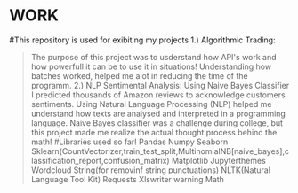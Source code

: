 # WORK
#This repository is used for exibiting my projects
1.) Algorithmic Trading:
  >The purpose of this project was to usderstand how API's work and how powerfull it can be to use it in situations!
  >Understanding how batches worked, helped me alot in reducing the time of the programm.
2.) NLP Sentimental Analysis:
   Using Naive Bayes Classifier I predicted thousands of Amazon reviews to acknowledge customers sentiments.
   > Using Natural Language Processing (NLP) helped me understand how texts are analysed and interpreted in a programming language.
   > Naive Bayes classifier was a challenge during college, but this project made me realize the actual thought process behind the math!
#Libraries used so far!
  >Pandas
  >Numpy
  >Seaborn
  >Sklearn(CountVectorizer,train_test_split,MultinomialNB[naive_bayes],classification_report,confusion_matrix)
  >Matplotlib
  >Jupyterthemes
  >Wordcloud
  >String(for removinf string punctuations)
  >NLTK(Natural Language Tool Kit)
  >Requests
  >Xlswriter
  >warning
  >Math
